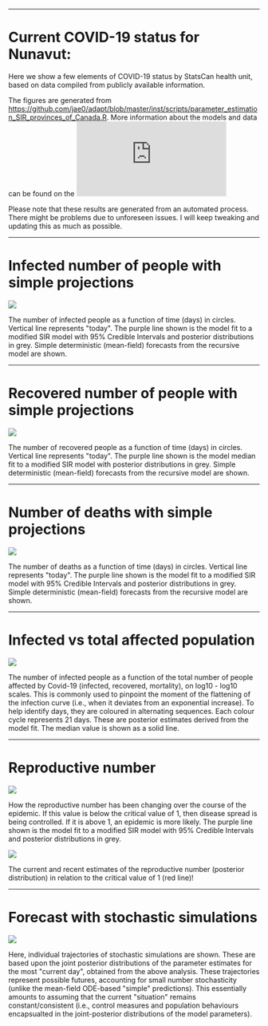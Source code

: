 
---

# Current COVID-19 status for Nunavut:

Here we show a few elements of COVID-19 status by StatsCan health unit, based on data compiled from publicly available information.

The figures are generated from https://github.com/jae0/adapt/blob/master/inst/scripts/parameter_estimation_SIR_provinces_of_Canada.R. More information about the models and data can be found on the ![main page](https://github.com/jae0/adapt/blob/master/README.md)

Please note that these results are generated from an automated process. There might be problems due to unforeseen issues. I will keep tweaking and updating this as much as possible.

---

# Infected number of people with simple projections

![](./fit_with_projections_infected.png)

The number of infected people as a function of time (days) in circles. Vertical line represents "today". The purple line shown is the model fit to a modified SIR model with 95% Credible Intervals and posterior distributions in grey. Simple deterministic (mean-field) forecasts from the recursive model are shown.

---

# Recovered number of people with simple projections

![](./fit_with_projections_recovered.png)

The number of recovered people as a function of time (days) in circles. Vertical line represents "today". The purple line shown is the model median fit to a modified SIR model with posterior distributions in grey. Simple deterministic (mean-field) forecasts from the recursive model are shown.

---

# Number of deaths with simple projections

![](./fit_with_projections_mortalities.png)

The number of deaths as a function of time (days) in circles. Vertical line represents "today". The purple line shown is the model fit to a modified SIR model with 95% Credible Intervals and posterior distributions in grey. Simple deterministic (mean-field) forecasts from the recursive model are shown.

---

# Infected vs total affected population

![](./infected_affected.png)

The number of infected people as a function of the total number of people affected by Covid-19 (infected, recovered, mortality), on log10 - log10 scales. This is commonly used to pinpoint the moment of the flattening of the infection curve (i.e., when it deviates from an exponential increase). To help identify days, they are coloured in alternating sequences. Each colour cycle represents 21 days. These are posterior estimates derived from the model fit. The median value is shown as a solid line.

---

# Reproductive number

![](./reproductive_number.png)

How the reproductive number has been changing over the course of the epidemic. If this value is below the critical value of 1, then disease spread is being controlled. If it is above 1, an epidemic is more likely. The purple line shown is the model fit to a modified SIR model with 95% Credible Intervals and posterior distributions in grey.

![](./reproductive_number_today.png)

The current and recent estimates of the reproductive number (posterior distribution) in relation to the critical value of 1 (red line)!

---
# Forecast with stochastic simulations

![](./fit_with_projections_and_stochastic_simulations.png)

Here, individual trajectories of stochastic simulations are shown. These are based upon the joint posterior distributions of the parameter estimates for the most "current day", obtained from the above analysis. These trajectories represent possible futures, accounting for small number stochasticity (unlike the mean-field ODE-based "simple" predictions). This essentially amounts to assuming that the current "situation" remains constant/consistent (i.e., control measures and population behaviours encapsualted in the joint-posterior distributions of the model parameters).

